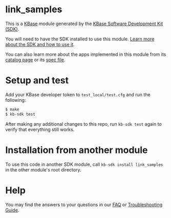# link_samples

This is a [KBase](https://kbase.us) module generated by the [KBase Software Development Kit (SDK)](https://github.com/kbase/kb_sdk).

You will need to have the SDK installed to use this module. [Learn more about the SDK and how to use it](https://kbase.github.io/kb_sdk_docs/).

You can also learn more about the apps implemented in this module from its [catalog page](https://narrative.kbase.us/#catalog/modules/link_samples) or its [spec file]($module_name.spec).

# Setup and test

Add your KBase developer token to `test_local/test.cfg` and run the following:

```bash
$ make
$ kb-sdk test
```

After making any additional changes to this repo, run `kb-sdk test` again to verify that everything still works.

# Installation from another module

To use this code in another SDK module, call `kb-sdk install link_samples` in the other module's root directory.

# Help

You may find the answers to your questions in our [FAQ](https://kbase.github.io/kb_sdk_docs/references/questions_and_answers.html) or [Troubleshooting Guide](https://kbase.github.io/kb_sdk_docs/references/troubleshooting.html).
